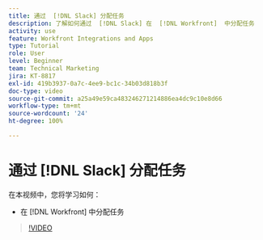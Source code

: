```yaml
---
title: 通过  [!DNL Slack] 分配任务
description: 了解如何通过  [!DNL Slack] 在  [!DNL Workfront]  中分配任务
activity: use
feature: Workfront Integrations and Apps
type: Tutorial
role: User
level: Beginner
team: Technical Marketing
jira: KT-8817
exl-id: 419b3937-0a7c-4ee9-bc1c-34b03d818b3f
doc-type: video
source-git-commit: a25a49e59ca483246271214886ea4dc9c10e8d66
workflow-type: tm+mt
source-wordcount: '24'
ht-degree: 100%

---
```


# 通过 [!DNL Slack] 分配任务

在本视频中，您将学习如何：

* 在 [!DNL Workfront] 中分配任务

>[!VIDEO](https://video.tv.adobe.com/v/335117/?quality=12&learn=on)
